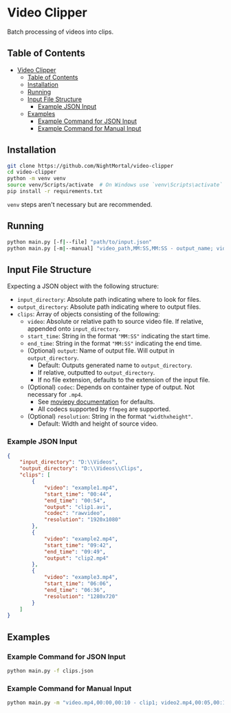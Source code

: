 # Video Clipper

Batch processing of videos into clips.

## Table of Contents

- [Video Clipper](#video-clipper)
  - [Table of Contents](#table-of-contents)
  - [Installation](#installation)
  - [Running](#running)
  - [Input File Structure](#input-file-structure)
    - [Example JSON Input](#example-json-input)
  - [Examples](#examples)
    - [Example Command for JSON Input](#example-command-for-json-input)
    - [Example Command for Manual Input](#example-command-for-manual-input)

## Installation

```bash
git clone https://github.com/NightMortal/video-clipper
cd video-clipper
python -m venv venv
source venv/Scripts/activate  # On Windows use `venv\Scripts\activate`
pip install -r requirements.txt
```

`venv` steps aren't necessary but are recommended.

## Running

```bash
python main.py [-f|--file] "path/to/input.json"
python main.py [-m|--manual] "video_path,MM:SS,MM:SS - output_name; video_path,MM:SS,MM:SS - output_name"
```

## Input File Structure

Expecting a JSON object with the following structure:

- `input_directory`: Absolute path indicating where to look for files.
- `output_directory`: Absolute path indicating where to output files.
- `clips`: Array of objects consisting of the following:
  - `video`: Absolute or relative path to source video file. If relative, appended onto `input_directory`.
  - `start_time`: String in the format `"MM:SS"` indicating the start time.
  - `end_time`: String in the format `"MM:SS"` indicating the end time.
  - (Optional) `output`: Name of output file. Will output in `output_directory`.
    - Default: Outputs generated name to `output_directory`.
    - If relative, outputted to `output_directory`.
    - If no file extension, defaults to the extension of the input file.
  - (Optional) `codec`: Depends on container type of output. Not necessary for `.mp4`.
    - See [moviepy documentation](https://zulko.github.io/moviepy/) for defaults.
    - All codecs supported by `ffmpeg` are supported.
  - (Optional) `resolution`: String in the format `"widthxheight"`.
    - Default: Width and height of source video.

### Example JSON Input

```json
{
    "input_directory": "D:\\Videos",
    "output_directory": "D:\\Videos\\Clips",
    "clips": [
        {
            "video": "example1.mp4",
            "start_time": "00:44",
            "end_time": "00:54",
            "output": "clip1.avi",
            "codec": "rawvideo",
            "resolution": "1920x1080"
        },
        {
            "video": "example2.mp4",
            "start_time": "09:42",
            "end_time": "09:49",
            "output": "clip2.mp4"
        },
        {
            "video": "example3.mp4",
            "start_time": "06:06",
            "end_time": "06:36",
            "resolution": "1280x720"
        }
    ]
}
```

## Examples

### Example Command for JSON Input

```bash
python main.py -f clips.json
```

### Example Command for Manual Input

```bash
python main.py -m "video.mp4,00:00,00:10 - clip1; video2.mp4,00:05,00:15 - clip2" -i "C:\\Videos" -o "C:\\Clips" -c "libx264" -r "1920x1080"
```
